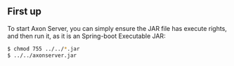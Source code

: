 ## First up

To start Axon Server, you can simply ensure the JAR file has execute rights, and then run it, as it is an Spring-boot Executable JAR:

```bash
$ chmod 755 ../../*.jar
$ ../../axonserver.jar
```
